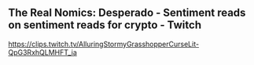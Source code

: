 ## The Real Nomics: Desperado - Sentiment reads on sentiment reads for crypto - Twitch

<https://clips.twitch.tv/AlluringStormyGrasshopperCurseLit-QpG3RxhQLMHFT_ia>
